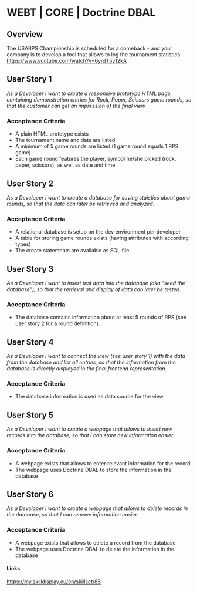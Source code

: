 # WEBT | CORE | Doctrine DBAL

## Overview
The USARPS Championship is scheduled for a comeback - and your company is to develop a tool that allows to log the tournament statistics.
https://www.youtube.com/watch?v=6yrdT5y12kA

## User Story 1
*As a Developer I want to create a responsive prototype HTML page, containing demonstration entries for Rock, Paper, Scissors game rounds, so that the customer can get an impression of the final view.*

### Acceptance Criteria
- A plain HTML prototype exists
- The tournament name and date are listed
- A minimum of 5 game rounds are listed (1 game round equals 1 RPS game)
- Each game round features the player, symbol he/she picked (rock, paper, scissors), as well as date and time

## User Story 2
*As a Developer I want to create a database for saving staistics about game rounds, so that the data can later be retrieved and analyzed.*

### Acceptance Criteria
- A relational database is setup on the dev environment per developer
- A table for storing game rounds exists (having attributes with according types)
- The create statements are available as SQL file

## User Story 3
*As a Developer I want to insert test data into the database (aka “seed the database”), so that the retrieval and display of data can later be tested.*

### Acceptance Criteria
- The database contains information about at least 5 rounds of RPS (see user story 2 for a round definition).

## User Story 4
*As a Developer I want to connect the view (see user story 1) with the data from the database and list all entries, so that the information from the database is directly displayed in the final frontend representation.*

### Acceptance Criteria
- The database information is used as data source for the view

## User Story 5
*As a Developer I want to create a webpage that allows to insert new records into the database, so that I can store new information easier.*

### Acceptance Criteria
- A webpage exists that allows to enter relevant information for the record
- The webpage uses Doctrine DBAL to store the information in the database

## User Story 6
*As a Developer I want to create a webpage that allows to delete records in the database, so that I can remove information easier.*

### Acceptance Criteria
- A webpage exists that allows to delete a record from the database
- The webpage uses Doctrine DBAL to delete the information in the database

#### Links
https://my.skilldisplay.eu/en/skillset/88
